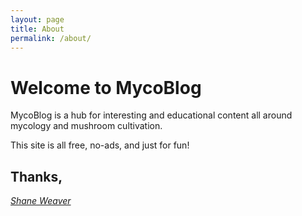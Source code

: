 ```yaml
---
layout: page
title: About
permalink: /about/
---
```


# Welcome to MycoBlog

MycoBlog is a hub for interesting and educational content all around mycology and mushroom cultivation. 

This site is all free, no-ads, and just for fun!

## Thanks,
[*Shane Weaver*](http://www.shanebweaver.com)
